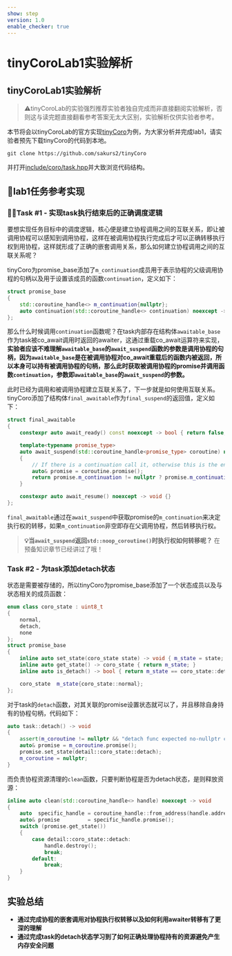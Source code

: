 ```yaml
---
show: step
version: 1.0
enable_checker: true
---
```


# tinyCoroLab1实验解析

## tinyCoroLab1实验解析

> ⚠️tinyCoroLab的实验强烈推荐实验者独自完成而非直接翻阅实验解析，否则这与读完题直接翻看参考答案无太大区别，实验解析仅供实验者参考。

本节将会以tinyCoroLab的官方实现[tinyCoro](https://github.com/sakurs2/tinyCoro)为例，为大家分析并完成lab1，请实验者预先下载tinyCoro的代码到本地。

```shell
git clone https://github.com/sakurs2/tinyCoro
```

并打开[include/coro/task.hpp](https://github.com/sakurs2/tinyCoroLab/blob/master/include/coro/task.hpp)并大致浏览代码结构。

## 📖lab1任务参考实现

### 🧑‍💻Task #1 - 实现task执行结束后的正确调度逻辑

要想实现任务目标中的调度逻辑，核心便是建立协程调用之间的互联关系，即让被调用协程可以感知到调用协程，这样在被调用协程执行完成后才可以正确转移执行权到用协程，这样就形成了正确的嵌套调用关系，那么如何建立协程调用之间的互联关系呢？

tinyCoro为promise_base添加了`m_continuation`成员用于表示协程的父级调用协程的句柄以及用于设置该成员的函数`continuation`，定义如下：

```cpp
struct promise_base
{
    std::coroutine_handle<> m_continuation{nullptr};
    auto continuation(std::coroutine_handle<> continuation) noexcept -> void { m_continuation = continuation; }
};
```

那么什么时候调用`continuation`函数呢？在task内部存在结构体`awaitable_base`作为task被co_await调用时返回的awaiter，这通过重载co_await运算符来实现，**实验者应该不难理解`awaitable_base`的`await_suspend`函数的参数是调用协程的句柄，因为`awaitable_base`是在被调用协程对co_await重载后的函数内被返回，所以本身可以持有被调用协程的句柄，那么此时获取被调用协程的promise并调用函数`continuation`，参数即`awaitable_base`的`await_suspend`的参数。**

此时已经为调用和被调用协程建立互联关系了，下一步就是如何使用互联关系。tinyCoro添加了结构体`final_awaitable`作为`final_suspend`的返回值，定义如下：

```cpp
struct final_awaitable
{
    constexpr auto await_ready() const noexcept -> bool { return false; }

    template<typename promise_type>
    auto await_suspend(std::coroutine_handle<promise_type> coroutine) noexcept -> std::coroutine_handle<>
    {
        // If there is a continuation call it, otherwise this is the end of the line.
        auto& promise = coroutine.promise();
        return promise.m_continuation != nullptr ? promise.m_continuation : std::noop_coroutine();
    }

    constexpr auto await_resume() noexcept -> void {}
};
```

`final_awaitable`通过在`await_suspend`中获取promise的`m_continuation`来决定执行权的转移，如果`m_continuation`非空即存在父调用协程，然后转移执行权。

> **💡当`await_suspend`返回`std::noop_coroutine()`时执行权如何转移呢？**
> 在预备知识章节已经讲过了哦！

### Task #2 - 为task添加detach状态

状态是需要被存储的，所以tinyCoro为promise_base添加了一个状态成员以及与状态相关的成员函数：

```cpp
enum class coro_state : uint8_t
{
    normal,
    detach,
    none
};
struct promise_base
{
    inline auto set_state(coro_state state) -> void { m_state = state; }
    inline auto get_state() -> coro_state { return m_state; }
    inline auto is_detach() -> bool { return m_state == coro_state::detach; }

    coro_state  m_state{coro_state::normal};
};
```

对于task的`detach`函数，对其关联的promise设置状态就可以了，并且移除自身持有的协程句柄，代码如下：

```cpp
auto task::detach() -> void
{
    assert(m_coroutine != nullptr && "detach func expected no-nullptr coroutine_handler");
    auto& promise = m_coroutine.promise();
    promise.set_state(detail::coro_state::detach);
    m_coroutine = nullptr;
}
```

而负责协程资源清理的`clean`函数，只要判断协程是否为detach状态，是则释放资源：

```cpp
inline auto clean(std::coroutine_handle<> handle) noexcept -> void
{
    auto  specific_handle = coroutine_handle::from_address(handle.address());
    auto& promise         = specific_handle.promise();
    switch (promise.get_state())
    {
        case detail::coro_state::detach:
            handle.destroy();
            break;
        default:
            break;
    }
}
```

## 实验总结

- **通过完成协程的嵌套调用对协程执行权转移以及如何利用awaiter转移有了更深的理解**
- **通过完成task的detach状态学习到了如何正确处理协程持有的资源避免产生内存安全问题**
